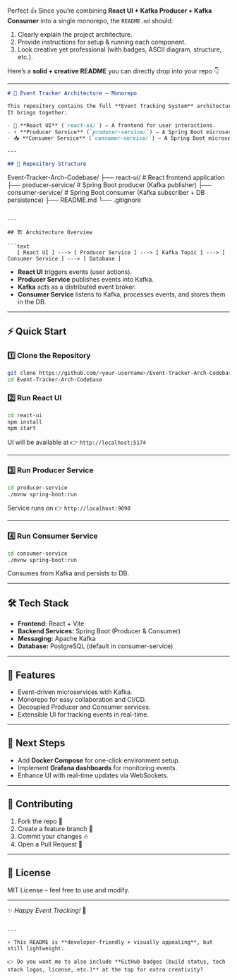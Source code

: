 Perfect 👍 Since you’re combining **React UI + Kafka Producer + Kafka Consumer** into a single monorepo, the `README.md` should:

1. Clearly explain the project architecture.
2. Provide instructions for setup & running each component.
3. Look creative yet professional (with badges, ASCII diagram, structure, etc.).

Here’s a **solid + creative README** you can directly drop into your repo 👇

---

```markdown
# 🚀 Event Tracker Architecture – Monorepo

This repository contains the full **Event Tracking System** architecture, implemented as a **monorepo**.  
It brings together:

- 🎨 **React UI** (`react-ui/`) – A frontend for user interactions.  
- ⚡ **Producer Service** (`producer-service/`) – A Spring Boot microservice publishing events to Kafka.  
- 📥 **Consumer Service** (`consumer-service/`) – A Spring Boot microservice consuming events from Kafka and persisting them into a database.  

---

## 📂 Repository Structure

```

Event-Tracker-Arch-Codebase/
├── react-ui/           # React frontend application
├── producer-service/   # Spring Boot producer (Kafka publisher)
├── consumer-service/   # Spring Boot consumer (Kafka subscriber + DB persistence)
├── README.md
└── .gitignore

````

---

## 🏗️ Architecture Overview

```text
   [ React UI ] ---> [ Producer Service ] ---> [ Kafka Topic ] ---> [ Consumer Service ] ---> [ Database ]
````

* **React UI** triggers events (user actions).
* **Producer Service** publishes events into Kafka.
* **Kafka** acts as a distributed event broker.
* **Consumer Service** listens to Kafka, processes events, and stores them in the DB.

---

## ⚡ Quick Start

### 1️⃣ Clone the Repository

```bash
git clone https://github.com/<your-username>/Event-Tracker-Arch-Codebase.git
cd Event-Tracker-Arch-Codebase
```

### 2️⃣ Run React UI

```bash
cd react-ui
npm install
npm start
```

UI will be available at 👉 `http://localhost:5174`

---

### 3️⃣ Run Producer Service

```bash
cd producer-service
./mvnw spring-boot:run
```

Service runs on 👉 `http://localhost:9090`

---

### 4️⃣ Run Consumer Service

```bash
cd consumer-service
./mvnw spring-boot:run
```

Consumes from Kafka and persists to DB.

---

## 🛠️ Tech Stack

* **Frontend:** React + Vite
* **Backend Services:** Spring Boot (Producer & Consumer)
* **Messaging:** Apache Kafka
* **Database:** PostgreSQL (default in consumer-service)

---

## 🎯 Features

* Event-driven microservices with Kafka.
* Monorepo for easy collaboration and CI/CD.
* Decoupled Producer and Consumer services.
* Extensible UI for tracking events in real-time.

---

## 🌱 Next Steps

* Add **Docker Compose** for one-click environment setup.
* Implement **Grafana dashboards** for monitoring events.
* Enhance UI with real-time updates via WebSockets.

---

## 🤝 Contributing

1. Fork the repo 🍴
2. Create a feature branch 🌱
3. Commit your changes 🔥
4. Open a Pull Request 🚀

---

## 📜 License

MIT License – feel free to use and modify.

---

✨ *Happy Event Tracking!* 🚀

```

---

⚡ This README is **developer-friendly + visually appealing**, but still lightweight.  

👉 Do you want me to also include **GitHub badges (build status, tech stack logos, license, etc.)** at the top for extra creativity?
```
